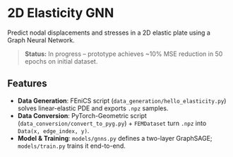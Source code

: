 # 2D Elasticity GNN

Predict nodal displacements and stresses in a 2D elastic plate using a Graph Neural Network.

> **Status:** In progress – prototype achieves ~10% MSE reduction in 50 epochs on initial dataset.

## Features

- **Data Generation**: FEniCS script (`data_generation/hello_elasticity.py`) solves linear-elastic PDE and exports `.npz` samples.  
- **Data Conversion**: PyTorch-Geometric script (`data_conversion/convert_to_pyg.py`) + `FEMDataset` turn `.npz` into `Data(x, edge_index, y)`.  
- **Model & Training**: `models/gnns.py` defines a two-layer GraphSAGE; `models/train.py` trains it end-to-end.
